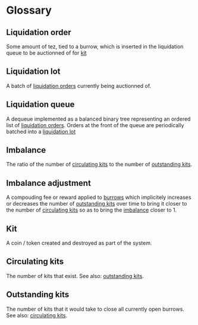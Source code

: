 # Glossary

## Liquidation order

Some amount of tez, tied to a burrow, which is inserted in the liquidation queue to be auctionned of for [kit](#kit)

## Liquidation lot

A batch of [liquidation orders](#liquidation-orders) currently being auctionned of.

## Liquidation queue

A dequeue implemented as a balanced binary tree representing an ordered list of [liquidation orders](#liquidation-orders).
Orders at the front of the queue are periodically batched into a [liquidation lot](#liquidation-lot)


## Imbalance

The ratio of the number of [circulating kits](#circulating-kits) to the number
of [outstanding kits](#outstanding-kits).

## Imbalance adjustment

A compouding fee or reward applied to [burrows](#burrows) which implicitely
increases or decreases the number of [outstanding kits](#outstanding-kits)
over time to bring it closer to the number of [circulating kits](#circulating-kits)
so as to bring the [imbalance](#imbalance) closer to 1.

## Kit

A coin / token created and destroyed as part of the system.

## Circulating kits

The number of kits that exist. See also: [outstanding kits](#outstanding-kits).

## Outstanding kits

The number of kits that it would take to close all currently open burrows.
See also: [circulating kits](#circulating-kits).

